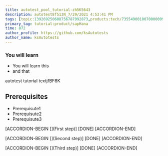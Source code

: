 ```yaml
---
title: autotest_pool_tutorial-zh5K5643
description: autotest8f513N_7/29/2021 4:53:41 PM
tags: [topic:139269250608756787992873,products:tech/73554900100700000996,tutorial:experience/advanced]
primary_tag: tutorial:product/sapHana
time: 872
author_profile: https://github.com/ksAutotests
author_name: ksAutotests
---
```

### You will learn
- You will learn this
- and that

autotest tutorial textjfBF8K

## Prerequisites
- Prerequisute1
- Prerequisute2
- Prerequisute3

[ACCORDION-BEGIN [](First step)]
[DONE]
[ACCORDION-END]

[ACCORDION-BEGIN [](Second step)]
[DONE]
[ACCORDION-END]

[ACCORDION-BEGIN [](Third step)]
[DONE]
[ACCORDION-END]

